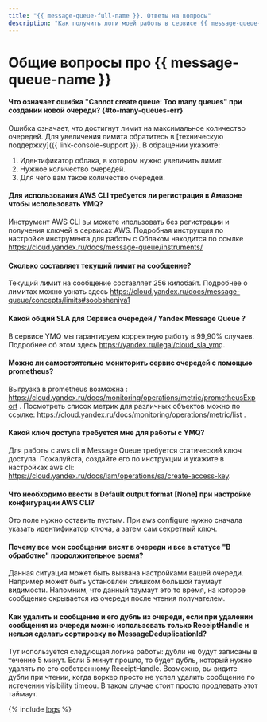 ```yaml
---
title: "{{ message-queue-full-name }}. Ответы на вопросы"
description: "Как получить логи моей работы в сервисе {{ message-queue-full-name }}? Ответы на этот и другие вопросы в данной статье."
---
```


# Общие вопросы про {{ message-queue-name }}

#### Что означает ошибка "Cannot create queue: Too many queues" при создании новой очереди? {#to-many-queues-err}

Ошибка означает, что достигнут лимит на максимальное количество очередей. Для увеличения лимита обратитесь в [техническую поддержку]({{ link-console-support }}). В обращении укажите:

1. Идентификатор облака, в котором нужно увеличить лимит.
1. Нужное количество очередей.
1. Для чего вам такое количество очередей.
#### Для использования AWS CLI требуется ли регистрация в Амазоне чтобы использовать YMQ?

Инструмент AWS CLI вы можете ипользовать без регистрации и получения ключей в сервисах AWS.
Подробная инструкция по настройке инструмента для работы с Облаком находится по ссылке https://cloud.yandex.ru/docs/message-queue/instruments/

#### Сколько составляет текущий лимит на сообщение?

Текущий лимит на сообщение составляет 256 килобайт. Подробнее о лимитах можно узнать здесь https://cloud.yandex.ru/docs/message-queue/concepts/limits#soobsheniya1

#### Какой общий SLA для Сервиса очередей / Yandex Message Queue ?

В сервисе YMQ мы гарантируем корректную работу в 99,90% случаев. Подробнее об этом здесь  https://yandex.ru/legal/cloud_sla_ymq.

#### Можно ли самостоятельно мониторить сервис очередей с помощью prometheus?

Выгрузка в prometheus возможна : https://cloud.yandex.ru/docs/monitoring/operations/metric/prometheusExport .
Посмотреть список метрик для различных объектов можно по ссылке: https://cloud.yandex.ru/docs/monitoring/operations/metric/list .

#### Какой ключ доступа требуется мне для работы с YMQ?

Для работы с aws cli и Message Queue требуется статический ключ доступа. Пожалуйста, создайте его по инструкции и укажите в настройках aws cli: https://cloud.yandex.ru/docs/iam/operations/sa/create-access-key.

#### Что необходимо ввести в Default output format [None] при настройке конфигурации AWS CLI?

Это поле нужно оставить пустым. При aws configure нужно сначала указать идентификатор ключа, а затем сам секретный ключ.

#### Почему все мои сообщения висят в очереди и все а статусе "В обработке" продолжительное время?

Данная ситуация может быть вызвана настройками вашей очереди. Например может быть установлен слишком большой таумаут видимости.
Напомним, что данный таумаут это то время, на которое сообщение скрывается из очереди после чтения получателем.

#### Как удалить и сообщение и его дубль из очереди, если при удалении сообщения из очереди можно использовать только ReceiptHandle и нельзя сделать сортировку по MessageDeduplicationId?

Тут используется следующая логика работы: дубли не будут записаны в течение 5 минут. Если 5 минут прошло, то будет дубль, который нужно удалять по его собственному ReceiptHandle.
Возможно, вы видите дубли при чтении, когда воркер просто не успел удалить сообщение по истечении visibility timeou. В таком случае стоит просто продлевать этот таймаут.

{% include [logs](../../_qa/logs.md) %}

